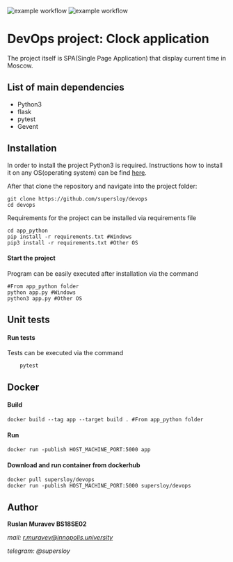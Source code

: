 ![example workflow](https://github.com/supersloy/devops/actions/workflows/python-template.yaml/badge.svg) ![example workflow](https://github.com/supersloy/devops/actions/workflows/docker-template.yaml/badge.svg)

# DevOps project: Clock application

The project itself is SPA(Single Page Application) that display current time in Moscow.

## List of main dependencies

- Python3
- flask
- pytest
- Gevent

## Installation

In order to install the project Python3 is required. Instructions how to install it on any OS(operating system) can be find [here](https://realpython.com/installing-python/).

After that clone the repository and navigate into the project folder: 

```shell
git clone https://github.com/supersloy/devops
cd devops
```

Requirements for the project can be installed via requirements file

```shell
cd app_python
pip install -r requirements.txt #Windows
pip3 install -r requirements.txt #Other OS
```

#### Start the project

Program can be easily executed after installation via the command

```shell
#From app_python folder
python app.py #Windows
python3 app.py #Other OS    
```

## Unit tests

#### Run tests

Tests can be executed via the command

```shell
    pytest
```

## Docker

#### Build

```shell
docker build --tag app --target build . #From app_python folder
```

#### Run

```shell
docker run -publish HOST_MACHINE_PORT:5000 app
```

#### Download and run container from dockerhub

```shell
docker pull supersloy/devops
docker run -publish HOST_MACHINE_PORT:5000 supersloy/devops
```

## Author

**Ruslan Muravev BS18SE02**

*mail: r.muravev@innopolis.university*

*telegram: @supersloy*